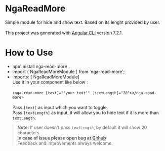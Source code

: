 # NgaReadMore

Simple module for hide and show text. Based on its lenght provided by user.<br /><br />
This project was generated with [Angular CLI](https://github.com/angular/angular-cli) version 7.2.1.

# How to Use

- npm install nga-read-more
- import { NgaReadMoreModule } from 'nga-read-more';
- imports: [ NgaReadMoreModule]<br />
Use it in your component like below :<br/><br/>
`<nga-read-more [text]="'your text'" [textLength]="20"></nga-read-more>`
<br /><br />
Pass `[text]` as input which you want to toggle.<br />
Pass `[textLength]` as input, it will allow you to hide text if it is more than `textLength`.<br />

> **Note**: If user doesn't pass `textLength`, by default it will show 20 characters.  
**In case of issue please open bug at** [Github](https://github.com/alokkarma/nga-read-more/issues)\
> Feedback and improvements always welcome.